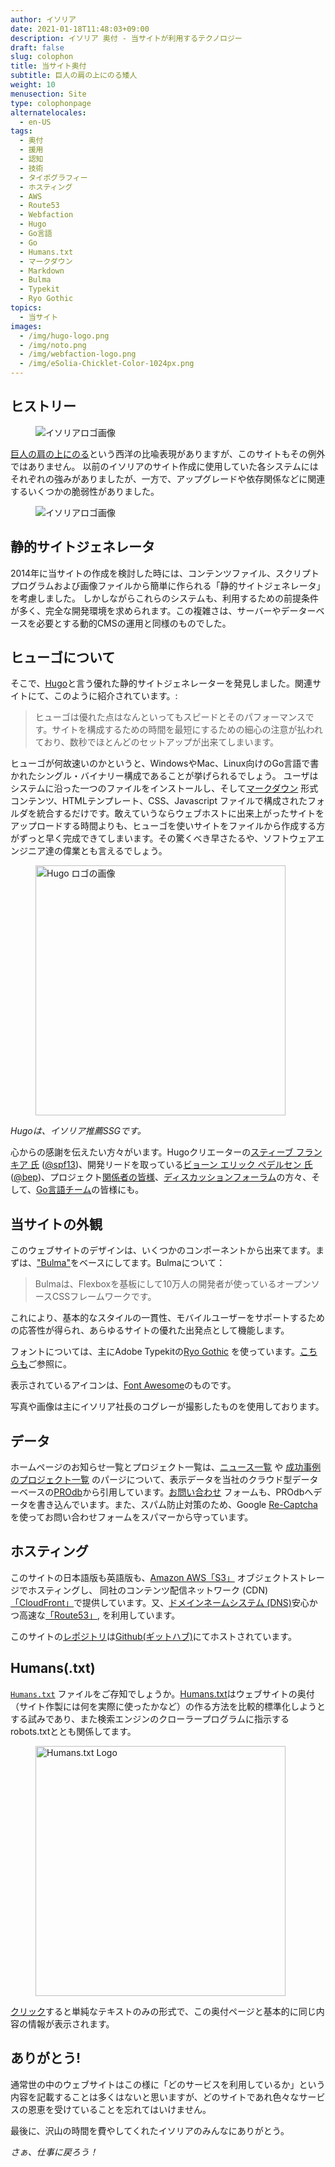 ```yaml
---
author: イソリア
date: 2021-01-18T11:48:03+09:00
description: イソリア 奥付 - 当サイトが利用するテクノロジー
draft: false
slug: colophon
title: 当サイト奥付
subtitle: 巨人の肩の上にのる矮人
weight: 10
menusection: Site
type: colophonpage
alternatelocales:
  - en-US
tags:
  - 奥付
  - 援用
  - 認知
  - 技術
  - タイポグラフィー
  - ホスティング
  - AWS
  - Route53
  - Webfaction
  - Hugo
  - Go言語
  - Go
  - Humans.txt
  - マークダウン
  - Markdown
  - Bulma
  - Typekit
  - Ryo Gothic
topics:
  - 当サイト
images:
  - /img/hugo-logo.png
  - /img/noto.png
  - /img/webfaction-logo.png
  - /img/eSolia-Chicklet-Color-1024px.png
---
```


## ヒストリー

<figure class="image is-128x128 is-pulled-left is-hidden-mobile">
<img class="" data-caption="イソリアロゴ" alt="イソリアロゴ画像" src="/img/eSolia-Chicklet-Color.svg" >
</figure>

[巨人の肩の上にのる](https://ja.wikipedia.org/wiki/%E5%B7%A8%E4%BA%BA%E3%81%AE%E8%82%A9%E3%81%AE%E4%B8%8A)という西洋の比喩表現がありますが、このサイトもその例外ではありません。
以前のイソリアのサイト作成に使用していた各システムにはそれぞれの強みがありましたが、一方で、アップグレードや依存関係などに関連するいくつかの脆弱性がありました。

<figure class="image is-256x256 is-hidden-tablet">
<img class="" data-caption="イソリアロゴ" alt="イソリアロゴ画像" src="/img/eSolia-Chicklet-Color.svg" >
</figure>

## 静的サイトジェネレータ

2014年に当サイトの作成を検討した時には、コンテンツファイル、スクリプトプログラムおよび画像ファイルから簡単に作られる「静的サイトジェネレータ」を考慮しました。
しかしながらこれらのシステムも、利用するための前提条件が多く、完全な開発環境を求められます。この複雑さは、サーバーやデーターベースを必要とする動的CMSの運用と同様のものでした。

## ヒューゴについて

そこで、[Hugo](http://gohugo.io)と言う優れた静的サイトジェネレーターを発見しました。関連サイトにて、このように紹介されています。:

> ヒューゴは優れた点はなんといってもスピードとそのパフォーマンスです。サイトを構成するための時間を最短にするための細心の注意が払われており、数秒でほとんどのセットアップが出来てしまいます。

ヒューゴが何故速いのかというと、WindowsやMac、Linux向けのGo言語で書かれたシングル・バイナリー構成であることが挙げられるでしょう。 ユーザはシステムに沿った一つのファイルをインストールし、そして[マークダウン](https://ja.wikipedia.org/wiki/Markdown) 形式コンテンツ、HTMLテンプレート、CSS、Javascript ファイルで構成されたフォルダを統合するだけです。敢えていうならウェブホストに出来上がったサイトをアップロードする時間よりも、ヒューゴを使いサイトをファイルから作成する方がずっと早く完成できてしまいます。その驚くべき早さたるや、ソフトウェアエンジニア達の偉業とも言えるでしょう。

<figure class="">
<img class="" width="400" data-caption="Hugo ロゴ" alt="Hugo ロゴの画像" src="/img/hugo-logo.png" >
</figure>

_Hugoは、イソリア推薦SSGです。_

心からの感謝を伝えたい方々がいます。Hugoクリエーターの[スティーブ フランキア 氏](http://spf13.com) ([@spf13](https://github.com/spf13))、開発リードを取っている[ビョーン エリック ペデルセン 氏](http://bep.is) ([@bep](https://github.com/bep))、プロジェクト[関係者の皆様](https://github.com/spf13/hugo/graphs/contributors)、[ディスカッションフォーラム](http://discuss.hugo.io)の方々、そして、[Go言語チーム](http://golang.org/CONTRIBUTORS)の皆様にも。

## 当サイトの外観

このウェブサイトのデザインは、いくつかのコンポーネントから出来てます。まずは、["Bulma"](https://bulma.io)をベースにしてます。Bulmaについて： 

> Bulmaは、Flexboxを基板にして10万人の開発者が使っているオープンソースCSSフレームワークです。

これにより、基本的なスタイルの一貫性、モバイルユーザーをサポートするための応答性が得られ、あらゆるサイトの優れた出発点として機能します。

フォントについては、主にAdobe Typekitの[Ryo Gothic](https://typekit.com/fonts/ryo-gothic-plusn) を使っています。[こちらも](https://typekit.com/colophons/fwz4gtk)ご参照に。

表示されているアイコンは、[Font Awesome](https://fontawesome.com/icons?d=gallery)のものです。

写真や画像は主にイソリア社長のコグレーが撮影したものを使用しております。 

## データ

ホームページのお知らせ一覧とプロジェクト一覧は、[ニュース一覧](https://esolia.com/post) や [成功事例のプロジェクト一覧](https://esolia.com/success-stories) のパージについて、表示データを当社のクラウド型データーベースの[PROdb](https://esolia.com/prodb)から引用しています。[お問い合わせ](https://esolia.com/info-request) フォームも、PROdbへデータを書き込んでいます。また、スパム防止対策のため、Google [Re-Captcha](https://www.google.com/recaptcha/intro/android.html)を使ってお問い合わせフォームをスパマーから守っています。

## ホスティング

このサイトの日本語版も英語版も、[Amazon AWS「S3」](https://aws.amazon.com/jp/s3/?nc1=h_ls) オブジェクトストレージでホスティングし、
同社のコンテンツ配信ネットワーク (CDN)[「CloudFront」](https://aws.amazon.com/jp/cloudfront/?nc1=h_ls)で提供しています。又、[ドメインネームシステム (DNS)](https://aws.amazon.com/jp/route53/what-is-dns/)安心かつ高速な[「Route53」](https://aws.amazon.com/route53/), を利用しています。

このサイトの[レポジトリ](https://github.com/eSolia/eSolia)は[Github(ギットハブ)](https://github.com)にてホストされています。

## Humans(.txt) 

[``Humans.txt``](/humans.txt) ファイルをご存知でしょうか。[Humans.txt](http://humanstxt.org)はウェブサイトの奥付（サイト作製には何を実際に使ったかなど）の作る方法を比較的標準化しようとする試みであり、また検索エンジンのクローラープログラムに指示するrobots.txtととも関係してます。

<figure class="">
<img class="" width="400" data-caption="Humans.txt Logo" alt="Humans.txt Logo" src="/img/humans-txt-large-logo2.png" >
</figure>

[クリック](/humans.txt)すると単純なテキストのみの形式で、この奥付ページと基本的に同じ内容の情報が表示されます。

## ありがとう!

通常世の中のウェブサイトはこの様に「どのサービスを利用しているか」という内容を記載することは多くはないと思いますが、どのサイトであれ色々なサービスの恩恵を受けていることを忘れてはいけません。

最後に、沢山の時間を費やしてくれたイソリアのみんなにありがとう。

_さぁ、仕事に戻ろう！_
